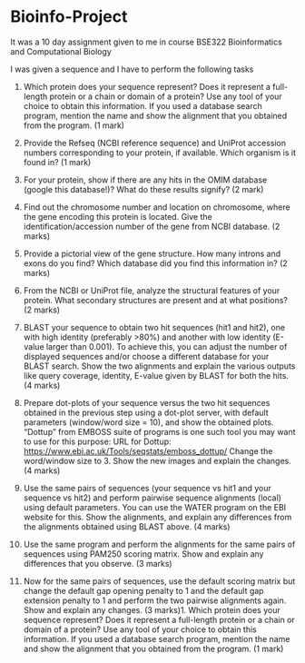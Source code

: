 # Bioinfo-Project
It was a 10 day assignment given to me in course BSE322 Bioinformatics and Computational Biology

I was given a sequence and I have to perform the following tasks

1. Which protein does your sequence represent? Does it represent a full-length protein or a chain or domain of a protein? Use any tool of your choice to obtain this information. If you used a database search program, mention the name and show the alignment that you obtained from the program. (1 mark)

2. Provide the Refseq (NCBI reference sequence) and UniProt accession numbers corresponding to your protein, if available. Which organism is it found in?  (1 mark)

3. For your protein, show if there are any hits in the OMIM database (google this database!)? What do these results signify? (2 mark)

4. Find out the chromosome number and location on chromosome, where the gene encoding this protein is located. Give the identification/accession number of the gene from NCBI database. (2 marks)

5. Provide a pictorial view of the gene structure. How many introns and exons do you find? Which database did you find this information in? (2 marks)

6. From the NCBI or UniProt file, analyze the structural features of your protein. What secondary structures are present and at what positions? (2 marks)

7. BLAST your sequence to obtain two hit sequences (hit1 and hit2), one with high identity (preferably >80%) and another with low identity (E-value larger than 0.001). To achieve this, you can adjust the number of displayed sequences and/or choose a different database for your BLAST search. Show the two alignments and explain the various outputs like query coverage, identity, E-value given by BLAST for both the hits. (4 marks)

8. Prepare dot-plots of your sequence versus the two hit sequences obtained in the previous step using a dot-plot server, with default parameters (window/word size = 10), and show the obtained plots. “Dottup” from EMBOSS suite of programs is one such tool you may want to use for this purpose:
URL for Dottup: https://www.ebi.ac.uk/Tools/seqstats/emboss_dottup/
Change the word/window size to 3. Show the new images and explain the changes. (4 marks)

9. Use the same pairs of sequences (your sequence vs hit1 and your sequence vs hit2) and perform pairwise sequence alignments (local) using default parameters. You can use the WATER program on the EBI website for this. Show the alignments, and explain any differences from the alignments obtained using BLAST above. (4 marks)

10. Use the same program and perform the alignments for the same pairs of sequences using PAM250 scoring matrix. Show and explain any differences that you observe. (3 marks)

11. Now for the same pairs of sequences, use the default scoring matrix but change the default gap opening penalty to 1 and the default gap extension penalty to 1 and perform the two pairwise alignments again. Show and explain any changes. (3 marks)1. Which protein does your sequence represent? Does it represent a full-length protein or a chain or domain of a protein? Use any tool of your choice to obtain this information. If you used a database search program, mention the name and show the alignment that you obtained from the program. (1 mark)

